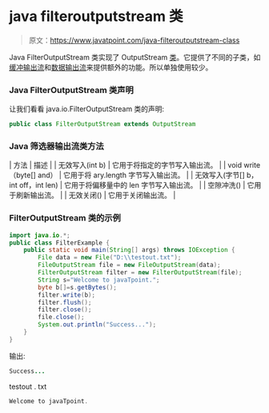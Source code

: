 # java filteroutputstream 类

> 原文：<https://www.javatpoint.com/java-filteroutputstream-class>

Java FilterOutputStream 类实现了 OutputStream [类](object-and-class-in-java)。它提供了不同的子类，如[缓冲输出流](java-bufferedoutputstream-class)和[数据输出流](java-dataoutputstream-class)来提供额外的功能。所以单独使用较少。

### Java FilterOutputStream 类声明

让我们看看 java.io.FilterOutputStream 类的声明:

```java
public class FilterOutputStream extends OutputStream

```

### Java 筛选器输出流类方法

| 方法 | 描述 |
| 无效写入(int b) | 它用于将指定的字节写入输出流。 |
| void write（byte[] and） | 它用于将 ary.length 字节写入输出流。 |
| 无效写入(字节[] b，int off，int len) | 它用于将偏移量中的 len 字节写入输出流。 |
| 空隙冲洗() | 它用于刷新输出流。 |
| 无效关闭() | 它用于关闭输出流。 |

### FilterOutputStream 类的示例

```java
import java.io.*;
public class FilterExample {
	public static void main(String[] args) throws IOException {
		File data = new File("D:\\testout.txt");
		FileOutputStream file = new FileOutputStream(data);
		FilterOutputStream filter = new FilterOutputStream(file);
		String s="Welcome to javaTpoint.";    
		byte b[]=s.getBytes();    
		filter.write(b);   
		filter.flush();
		filter.close();
		file.close();
		System.out.println("Success...");
	}
}

```

输出:

```java
Success...

```

testout . txt

```java
Welcome to javaTpoint.

```